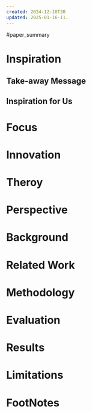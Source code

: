 ```yaml
---
created: 2024-12-18T20
updated: 2025-01-16-11.
---
```

#paper_summary 

# Inspiration
## Take-away Message
## Inspiration for Us
# Focus
# Innovation
# Theroy
# Perspective
# Background
# Related Work
# Methodology
# Evaluation
# Results
# Limitations
# FootNotes
